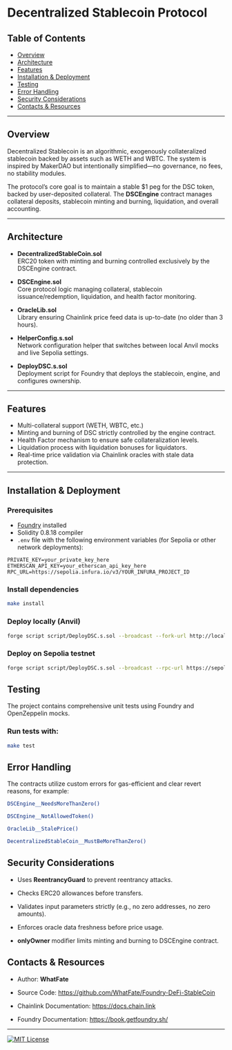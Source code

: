 # Decentralized Stablecoin Protocol


## Table of Contents

- [Overview](#overview)
- [Architecture](#architecture)
- [Features](#features)
- [Installation & Deployment](#installation--deployment)
- [Testing](#testing)
- [Error Handling](#error-handling)
- [Security Considerations](#security-considerations)
- [Contacts & Resources](#contacts--resources)

---

## Overview

Decentralized Stablecoin is an algorithmic, exogenously collateralized stablecoin backed by assets such as WETH and WBTC. The system is inspired by MakerDAO but intentionally simplified—no governance, no fees, no stability modules.

The protocol’s core goal is to maintain a stable $1 peg for the DSC token, backed by user-deposited collateral. The **DSCEngine** contract manages collateral deposits, stablecoin minting and burning, liquidation, and overall accounting.

---

## Architecture

- **DecentralizedStableCoin.sol**  
  ERC20 token with minting and burning controlled exclusively by the DSCEngine contract.

- **DSCEngine.sol**  
  Core protocol logic managing collateral, stablecoin issuance/redemption, liquidation, and health factor monitoring.

- **OracleLib.sol**  
  Library ensuring Chainlink price feed data is up-to-date (no older than 3 hours).

- **HelperConfig.s.sol**  
  Network configuration helper that switches between local Anvil mocks and live Sepolia settings.

- **DeployDSC.s.sol**  
  Deployment script for Foundry that deploys the stablecoin, engine, and configures ownership.

---

## Features

- Multi-collateral support (WETH, WBTC, etc.)
- Minting and burning of DSC strictly controlled by the engine contract.
- Health Factor mechanism to ensure safe collateralization levels.
- Liquidation process with liquidation bonuses for liquidators.
- Real-time price validation via Chainlink oracles with stale data protection.

---

## Installation & Deployment

### Prerequisites

- [Foundry](https://github.com/foundry-rs/foundry) installed
- Solidity 0.8.18 compiler
- `.env` file with the following environment variables (for Sepolia or other network deployments):

```env
PRIVATE_KEY=your_private_key_here
ETHERSCAN_API_KEY=your_etherscan_api_key_here
RPC_URL=https://sepolia.infura.io/v3/YOUR_INFURA_PROJECT_ID
```

### Install dependencies

```bash
make install
```

### Deploy locally (Anvil)

```bash
forge script script/DeployDSC.s.sol --broadcast --fork-url http://localhost:8545
```

### Deploy on Sepolia testnet

```bash
forge script script/DeployDSC.s.sol --broadcast --rpc-url https://sepolia.infura.io/v3/YOUR_INFURA_PROJECT_ID
```

## Testing

The project contains comprehensive unit tests using Foundry and OpenZeppelin mocks.

### Run tests with:

```bash
make test
```

## Error Handling

The contracts utilize custom errors for gas-efficient and clear revert reasons, for example:

```bash
DSCEngine__NeedsMoreThanZero()

DSCEngine__NotAllowedToken()

OracleLib__StalePrice()

DecentralizedStableCoin__MustBeMoreThanZero()
```

## Security Considerations

- Uses **ReentrancyGuard** to prevent reentrancy attacks.

- Checks ERC20 allowances before transfers.

- Validates input parameters strictly (e.g., no zero addresses, no zero amounts).

- Enforces oracle data freshness before price usage.

- **onlyOwner** modifier limits minting and burning to DSCEngine contract.

## Contacts & Resources

- Author: **WhatFate**

- Source Code: https://github.com/WhatFate/Foundry-DeFi-StableCoin

- Chainlink Documentation: https://docs.chain.link

- Foundry Documentation: https://book.getfoundry.sh/

---

[![MIT License](https://img.shields.io/badge/License-MIT-blue.svg)](LICENSE)

